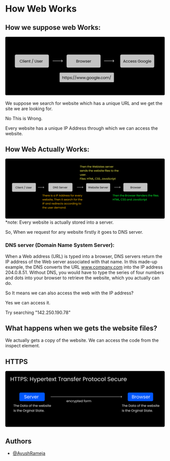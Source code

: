 # How Web Works

## How we suppose web Works:

![Front End](https://github.com/RamejaAyush/Front-End/blob/Web_working/Media/Suppose.png?raw=true)

We suppose we search for website which has a unique URL and we get the site we are looking for.

No This is Wrong.

Every website has a unique IP Address through which we can access the website.

## How Web Actually Works:

![Front End](https://github.com/RamejaAyush/Front-End/blob/Web_working/Media/HowItWorks.png?raw=true)
\*note: Every website is actually stored into a server.

So, When we request for any website firstly it goes to DNS server.

### DNS server (Domain Name System Server):

When a Web address (URL) is typed into a browser, DNS servers return the IP address of the Web server associated with that name. In this made-up example, the DNS converts the URL www.company.com into the IP address 204.0.8.51. Without DNS, you would have to type the series of four numbers and dots into your browser to retrieve the website, which you actually can do.

So It means we can also access the web with the IP address?

Yes we can access it.

Try searching "142.250.190.78"

## What happens when we gets the website files?

We actually gets a copy of the website. We can access the code from the inspect element.

## HTTPS

![Front End](https://github.com/RamejaAyush/Front-End/blob/Web_working/Media/HTTPS.png?raw=true)

## Authors

- [@AyushRameja](https://www.github.com/ramejaayush)
